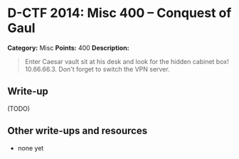 # D-CTF 2014: Misc 400 – Conquest of Gaul

**Category:** Misc
**Points:** 400
**Description:**

> Enter Caesar vault sit at his desk and look for the hidden cabinet box! 10.66.66.3. Don't forget to switch the VPN server.

## Write-up

(TODO)

## Other write-ups and resources

* none yet

